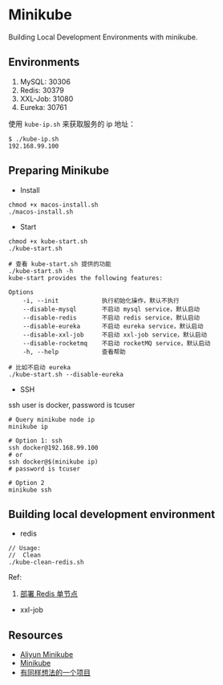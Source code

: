 # Minikube

Building Local Development Environments with minikube.

## Environments

1. MySQL: 30306
2. Redis: 30379
3. XXL-Job: 31080
4. Eureka: 30761

使用 `kube-ip.sh` 来获取服务的 ip 地址：

```shell
$ ./kube-ip.sh
192.168.99.100
```

## Preparing Minikube

- Install

```shell
chmod +x macos-install.sh
./macos-install.sh
```

- Start

```shell
chmod +x kube-start.sh
./kube-start.sh

# 查看 kube-start.sh 提供的功能
./kube-start.sh -h
kube-start provides the following features: 

Options
    -i, --init            执行初始化操作，默认不执行
    --disable-mysql       不启动 mysql service，默认启动
    --disable-redis       不启动 redis service，默认启动
    --disable-eureka      不启动 eureka service，默认启动
    --disable-xxl-job     不启动 xxl-job service，默认启动
    --disable-rocketmq    不启动 rocketMQ service，默认启动
    -h, --help            查看帮助

# 比如不启动 eureka
./kube-start.sh --disable-eureka
```

- SSH

ssh user is docker, password is tcuser

```shell
# Query minikube node ip
minikube ip

# Option 1: ssh
ssh docker@192.168.99.100
# or
ssh docker@$(minikube ip)
# password is tcuser

# Option 2
minikube ssh
```

## Building local development environment

- redis

```
// Usage:
//  Clean
./kube-clean-redis.sh
```

Ref:

1. [部署 Redis 单节点](http://www.mydlq.club/article/76/)

- xxl-job


## Resources

- [Aliyun Minikube](https://github.com/AliyunContainerService/minikube)
- [Minikube](https://minikube.sigs.k8s.io/)
- [有同样想法的一个项目](https://github.com/foxiswho/k8s-nacos-sentinel-rocketmq-zipkin-elasticsearch-redis-mysql)
